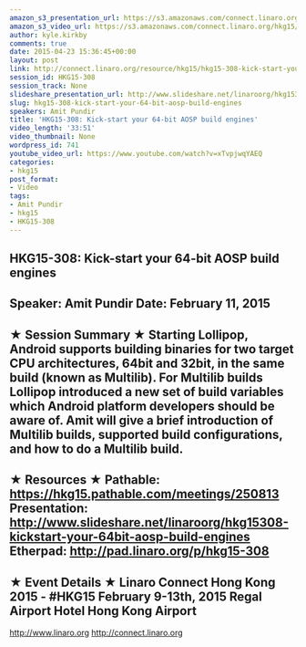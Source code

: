 ```yaml
---
amazon_s3_presentation_url: https://s3.amazonaws.com/connect.linaro.org/hkg15/Videos/02-11-Wednesday/HKG15-308.pdf
amazon_s3_video_url: https://s3.amazonaws.com/connect.linaro.org/hkg15/Videos/02-11-Wednesday/HKG15-308+Kick-start+your+64-bit+AOSP+build+engines.mp4
author: kyle.kirkby
comments: true
date: 2015-04-23 15:36:45+00:00
layout: post
link: http://connect.linaro.org/resource/hkg15/hkg15-308-kick-start-your-64-bit-aosp-build-engines/
session_id: HKG15-308
session_track: None
slideshare_presentation_url: http://www.slideshare.net/linaroorg/hkg15308-kickstart-your-64bit-aosp-build-engines
slug: hkg15-308-kick-start-your-64-bit-aosp-build-engines
speakers: Amit Pundir
title: 'HKG15-308: Kick-start your 64-bit AOSP build engines'
video_length: '33:51'
video_thumbnail: None
wordpress_id: 741
youtube_video_url: https://www.youtube.com/watch?v=xTvpjwqYAEQ
categories:
- hkg15
post_format:
- Video
tags:
- Amit Pundir
- hkg15
- HKG15-308
---
```


HKG15-308: Kick-start your 64-bit AOSP build engines 
--------------------------------------------------- 
Speaker: Amit Pundir 
Date: February 11, 2015 
--------------------------------------------------- 
★ Session Summary ★ 
Starting Lollipop, Android supports building binaries for two target CPU architectures, 64bit and 32bit, in the same build (known as Multilib). For Multilib builds Lollipop introduced a new set of build variables which Android platform developers should be aware of. Amit will give a brief introduction of Multilib builds, supported build configurations, and how to do a Multilib build. 
-------------------------------------------------- 
★ Resources ★ 
Pathable: https://hkg15.pathable.com/meetings/250813 
Presentation:   http://www.slideshare.net/linaroorg/hkg15308-kickstart-your-64bit-aosp-build-engines
Etherpad: http://pad.linaro.org/p/hkg15-308 
--------------------------------------------------- 
★ Event Details ★ 
Linaro Connect Hong Kong 2015 - #HKG15 
February 9-13th, 2015 
Regal Airport Hotel Hong Kong Airport 
--------------------------------------------------- 
http://www.linaro.org 
http://connect.linaro.org
